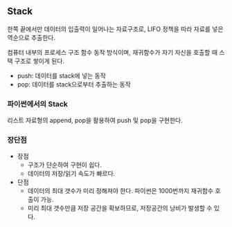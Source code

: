 <h2>Stack</h2>
<p>한쪽 끝에서만 데이터의 입출력이 일어나는 자료구조로, LIFO 정책을 따라 자료를 넣은 역순으로 추출한다.</p>
<p>컴퓨터 내부의 프로세스 구조 함수 동작 방식이며, 재귀함수가 자기 자신을 호출할 때 스택 구조로 쌓이게 된다.</p>
<ul>
    <li>push: 데이터를 stack에 넣는 동작</li>
    <li>pop: 데이터를 stack으로부터 추출하는 동작</li>
</ul>
<h3>파이썬에서의 Stack</h3>
<p>리스트 자료형의 append, pop을 활용하여 push 및 pop을 구현한다.</p>
<h3>장단점</h3>
<ul>
<li>
장점
<ul>
<li>구조가 단순하여 구현이 쉽다.</li>
<li>데이터의 저장/읽기 속도가 빠르다.</li>
</ul>
</li>
<li>
단점
<ul>
<li>데이터의 최대 갯수가 미리 정해져야 한다. 파이썬은 1000번까지 재귀함수 호출이 가능.</li>
<li>미리 최대 갯수만큼 저장 공간을 확보하므로, 저장공간의 낭비가 발생할 수 있다.</li>
</ul>
</li>
</ul>